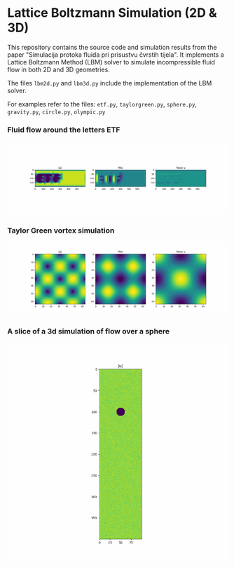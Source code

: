 # Lattice Boltzmann Simulation (2D & 3D)

This repository contains the source code and simulation results from the paper "Simulacija protoka fluida pri prisustvu čvrstih tijela". 
It implements a Lattice Boltzmann Method (LBM) solver to simulate incompressible fluid flow in both 2D and 3D geometries.

The files `lbm2d.py` and `lbm3d.py` include the implementation of the LBM solver.

For examples refer to the files: `etf.py`, `taylorgreen.py`, `sphere.py`, `gravity.py`, `circle.py`, `olympic.py`


### Fluid flow around the letters ETF
![Alt text](etf.gif)

### Taylor Green vortex simulation
![Alt text](taylorgreen.gif)

### A slice of a 3d simulation of flow over a sphere
![Alt text](sphere.gif)
